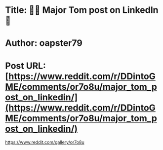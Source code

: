 # Title: 📣🔥 Major Tom post on LinkedIn 🚀
# Author: oapster79
# Post URL: [https://www.reddit.com/r/DDintoGME/comments/or7o8u/major_tom_post_on_linkedin/](https://www.reddit.com/r/DDintoGME/comments/or7o8u/major_tom_post_on_linkedin/)


https://www.reddit.com/gallery/or7o8u